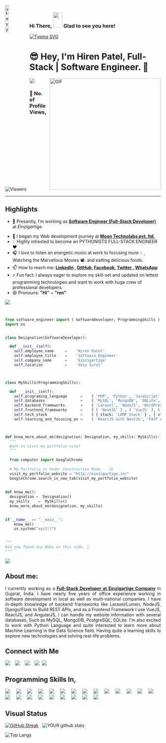 <img align="left" src="https://thaddeus-segura.com/wp-content/uploads/2020/07/f16d4dd5aa05c3754fd0b359d487cce64f6252730a7cc435f3f37a13e53e2e59.0.png" alt="Heyy" width="15%" />

### Hi There, <img src="https://raw.githubusercontent.com/iampavangandhi/iampavangandhi/master/gifs/Hi.gif" width="30px" height="50px">   Glad to see you here!

[![Typing SVG](https://readme-typing-svg.herokuapp.com/?size=45&width=600&center=true&vCenter=true&color=FD428E&font=Maven+Pro&lines=Hey,+I%27m+Full-Stack+Developer;Hey,+I%27m+Full-Stack+Developer;Hey,+I%27m+Full+Stack+Developer)](https://git.io/typing-svg)
# 😎 Hey, I'm **Hiren Patel**, Full-Stack | Software Engineer. 🔰 

<!-- 

<div class="text-danger"> <b> Thanks to Reach out My Page here, </b> </div> -->

<!--  https://user-images.githubusercontent.com/57037068/88589670-8c77e580-d06a-11ea-8067-696c17a6a496.gif   -->

<img src="https://raw.githubusercontent.com/andreasbm/readme/master/assets/lines/water.png" />



<img align="right" alt="GIF" src="https://gifimage.net/wp-content/uploads/2018/06/trabajo-gif-4.gif" width="360"/>


### :eyes: No. of Profile Views,
<img alt="Viewers" src="https://komarev.com/ghpvc/?username=hirenpatel1903&color=green&style=flat-square"/>
<!-- Place this tag where you want the button to render. -->
<!-- <a class="github-button" href="https://github.com/hirenpatel1903" data-color-scheme="no-preference: dark; light: light; dark: dark;" data-size="large" aria-label="Follow @hirenpatel1903 on GitHub">Follow @hirenpatel1903</a> -->

<!-- <img src="https://raw.githubusercontent.com/andreasbm/readme/master/assets/lines/colored.png" /> -->
<hr />

## Highlights

<ul>
 
 <li> <p class="text-align: justify;">🔭 Presently, I’m working as <a href="https://www.linkedin.com/in/hiren1903/"><b>Software Engineer (Full-Stack Developer)</b></a> at <i>Einzigartige</i>.</p></li>
 <li> 💼 I began my Web development journey at <a href="https://www.moontechnolabs.com/"><b>Moon Technolabs pvt. ltd.</b></a> </li>
 
 <li> 💡 Highly intrested to become an PYTHONISTS FULL-STACK ENGINEER ❤️</li>
 <li> 🎧 I love to listen an energetic music at work to focusing more 🎶 , Watching the Marvellous Movies 📽️. and eatting delicious foods.</li>
 
 <li> 📫 How to reach me: <b> <a href="https://www.linkedin.com/in/hiren1903/" target="_blank" class="text-primary"> LinkedIn</a> , <a href="https://github.com/hirenpatel1903" target="_blank" class="text-dark"> GitHub</a>,  <a href="https://www.facebook.com/hiren1903" target="_blank" class="text-success"> Facebook</a>, <a href="https://twitter.com/hirenpatel997" target="_blank" class="text-dark"> Twitter </a>, <a href="tel:+91-9726977958" target="_blank" class="text-dark"> WhatsApp </a> </b> </li>
 
  <li> ⚡ Fun fact: I always eager to explore my skill-set and updated on lettest programming technologies and want to work with huge crew of professional developers.</li>
  <li> 😄 Pronouns: <b>"Hi"</b> + <b>"ren"</b> </li>
  
</ul>

<img src="https://raw.githubusercontent.com/andreasbm/readme/master/assets/lines/colored.png" />

``` python


from software_engineer import ( SoftwareDeveloper, ProgrammingSkills )
import os


class Designation(SoftwareDeveloper):

  def __init__(self):
    self.employee_name     =    'Hiren Patel'
    self.employee_title    =    'Software Engineer'
    self.company_name      =    'Einzigartige'
    self.location          =    'Vesu Surat'  



class MySkills(ProgrammingSkills):

  def  __init__(self):
    self.programing_language      =    ( 'PHP', 'Python', 'JavaScript' )
    self.databases                =    [ 'MySQL', 'MongoDB', 'SQLite', 'PostgreSQL' ]
    self.backend_frameworks       =    { 'Laravel', 'NodeJS', 'WordPress', 'Django' }
    self.frontend_frameworks      =    [ ( 'NextJS' ) , ( 'VueJS' ), ( 'ReactJS' ), ( 'AngularJS' )  ]  
    self.tech_stack               =    [ { stack: 'LAMP Stack' } , { stack : "WAMP Stack" }, { stack : "XAMPP Stack" } ]
    self.learning_and_focusing_on =    ( 'ReactJS with NextJS', 'FAST API', 'Django', 'AWS Services', 'CI & CD Development' )



def know_more_about_me(designation: Designation, my_skills: MySkills):
  """
  Want to visit my portfolio site?
  """
  
  from computer import GoogleChrome
  
  # My Portfolio is Under Construction Mode.   😉 
  visit_my_portfolio_website = "http://einzigartige.in/"
  GoogleChrome.search_in_new_tab(visit_my_portfolio_website)
 
  
def know_me():
  designation =  Designation()
  my_skills    =  MySkills()
  know_more_about_me(designation, my_skills)
  

if __name__ == "__main__":
    know_me()
    os.system("exit()")
    

"""
Did you found any BUGs on this code. 🤔
"""
```

 
<!-- - ⚡ Fun fact: ... -->
<!-- - 👯 I’m looking to collaborate on ... -->
<!-- - 🤔 I’m looking for help with ... -->
<!-- - 💬 Ask me about ... -->

<img src="https://raw.githubusercontent.com/andreasbm/readme/master/assets/lines/dark.png" />


## About me: 

<p style="text-align: justify;">
I currently working as a <a href="https://www.linkedin.com/in/hiren1903/"><b>Full-Stack Developer at Einzigartige Company</b></a> in Gujarat, India. I have nearly five years of office experience working in software development in local as well as multi-national companies. I have in-depth knowledge of backend frameworks like Laravel/Lumen, NodeJS, Django/Flask to Build REST APIs, and as a Frontend Framework I use VueJS, ReactJS, and AngularJS, I can handle my website information with several databases, Such as MySQL, MongoDB, PostgreSQL, SQLite. I'm also excited to work with Python Language and quite interested to learn more about Machine Learning in the Data Science field. Having quite a learning skills to explore new technologies and solving real-life problems.
</p>

 
<!-- <img src="https://raw.githubusercontent.com/andreasbm/readme/master/assets/lines/rainbow.png" /> -->

## Connect with Me

[<img src="https://img.shields.io/badge/linkedin-%230077B5.svg?&style=for-the-badge&logo=linkedin&logoColor=white" />](https://www.linkedin.com/in/hiren1903/)          &nbsp;  &nbsp;[<img src="https://img.shields.io/badge/facebook-blue?style=for-the-badge&logo=facebook&logoColor=white" />](https://www.facebook.com/hiren1903)          &nbsp;  &nbsp;[<img src="https://img.shields.io/badge/twitter-%2320BEFF.svg?&style=for-the-badge&logo=twitter&logoColor=white" />](https://twitter.com/hirenpatel997)    &nbsp;  &nbsp;[<img src="https://img.shields.io/badge/github-%FFFFFF.svg?&style=for-the-badge&logo=github&color=black&logoColor=white" />](https://sourcerer.io/hirenpatel1903)&nbsp;&nbsp;[<img src="https://img.shields.io/badge/upwork-%ca64564.svg?&style=for-the-badge&logo=dataquest&color=green&logoColor=white" />](https://www.upwork.com/workwith/hirenp1903)    

<!-- <img src="https://raw.githubusercontent.com/andreasbm/readme/master/assets/lines/colored.png" /> -->

## Programming Skills In,
<img src="https://img.shields.io/badge/PHP-%233776AB.svg?&style=for-the-badge&logo=php&logoColor=white" />  &nbsp;  &nbsp;
<img src="https://img.shields.io/badge/laravel-%233776AB.svg?&style=for-the-badge&logo=laravel&logoColor=white" />    &nbsp; &nbsp;
<img src="https://img.shields.io/badge/javascript-%23D00000.svg?&style=for-the-badge&logo=javascript&logoColor=white" />  &nbsp; &nbsp;
<img src="https://img.shields.io/badge/ajax-%23D00000.svg?&style=for-the-badge&logo=ajax&logoColor=white" />   &nbsp; &nbsp;
<img src="https://img.shields.io/badge/reactjs-%23D00000.svg?&style=for-the-badge&logo=reactjs&logoColor=white" />    &nbsp; &nbsp;
<img src="https://img.shields.io/badge/vueJS-%23D00000.svg?&style=for-the-badge&logo=vueJS&logoColor=white" />   &nbsp; &nbsp;
<img src="https://img.shields.io/badge/Python-%FFFFFF.svg?&style=for-the-badge&logo=python&logoColor=white" />  &nbsp; &nbsp;
<img src="https://img.shields.io/badge/django-%FFFFFF.svg?&style=for-the-badge&logo=django&logoColor=white" />  &nbsp; &nbsp;
<img src="https://img.shields.io/badge/oncrawl-%FFFFFF.svg?&style=for-the-badge&logo=oncrawl&logoColor=white" />  &nbsp; &nbsp;
<img src="https://img.shields.io/badge/Gunicorn-%FFFFFF.svg?&style=for-the-badge&logo=Gunicorn&logoColor=white" />    &nbsp; &nbsp;
<img src="https://img.shields.io/badge/zoho-%23FF00AA.svg?&style=for-the-badge&logo=zoho&logoColor=white" />  &nbsp; &nbsp;
<img src="https://img.shields.io/badge/crm-%23FF00AA.svg?&style=for-the-badge&logo=crm&logoColor=white" />  &nbsp; &nbsp;
<img src="https://img.shields.io/badge/campaigns-%23FF00AA.svg?&style=for-the-badge&logo=campaigns&logoColor=white" />  &nbsp; &nbsp;
<img src="https://img.shields.io/badge/invoice-%23FF00AA.svg?&style=for-the-badge&logo=invoice&logoColor=white" />    &nbsp; &nbsp;
<img src="https://img.shields.io/badge/mail-%23FF00AA.svg?&style=for-the-badge&logo=mail&logoColor=white" />    &nbsp; &nbsp;
<img src="https://img.shields.io/badge/cliq-%23FF00AA.svg?&style=for-the-badge&logo=cliq&logoColor=white" />    &nbsp; &nbsp;
<img src="https://img.shields.io/badge/analytics-%23FF00AA.svg?&style=for-the-badge&logo=analytics&logoColor=white" />    &nbsp; &nbsp;
<img src="https://img.shields.io/badge/mysql-%233756AB.svg?&style=for-the-badge&logo=mysql&logoColor=white" />    &nbsp; &nbsp;
<img src="https://img.shields.io/badge/postgresql-%233756AB.svg?&style=for-the-badge&logo=postgresql&logoColor=white" />    &nbsp; &nbsp;
<img src="https://img.shields.io/badge/mongodb-%233756AB.svg?&style=for-the-badge&logo=mysql&logoColor=white" />    &nbsp; &nbsp;
<img src="https://img.shields.io/badge/firebase-%233756AB.svg?&style=for-the-badge&logo=firebase&logoColor=white" />  &nbsp; &nbsp;
<img src="https://img.shields.io/badge/Linux-%23FCC624.svg?&style=for-the-badge&logo=Linux&logoColor=white" />   &nbsp; &nbsp;
<img src="https://img.shields.io/badge/windows-%23FCC624.svg?&style=for-the-badge&logo=windows&logoColor=white" />  

<!-- <img src="https://raw.githubusercontent.com/andreasbm/readme/master/assets/lines/colored.png" /> -->

## Visual Status

[![GitHub Streak](https://github-readme-streak-stats.herokuapp.com/?user=hirenpatel1903&theme=radical)](https://git.io/streak-stats) &nbsp; ![YOUR github stats](https://github-readme-stats.vercel.app/api?username=hirenpatel1903&show_icons=true&theme=radical)

![Top Langs](https://github-readme-stats.vercel.app/api/top-langs/?username=hirenpatel1903&show_icons=true&theme=radical)
